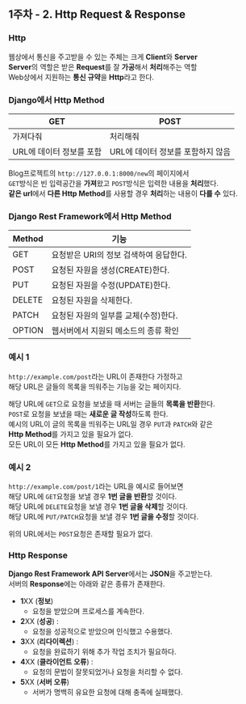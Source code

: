 ## 1주차 - 2. Http Request & Response

### Http
웹상에서 통신을 주고받을 수 있는 주체는 크게 **Client**와 **Server**<br/>
**Server**의 역할은 받은 **Request**를 잘 **가공**해서 **처리**해주는 역할<br/>
Web상에서 지원하는 **통신 규약**을 **Http**라고 한다.<br/>

### Django에서 Http Method

| GET                      | POST                              |
| ------------------------ | --------------------------------- |
| 가져다줘                 | 처리해줘                          |
| URL에 데이터 정보를 포함 | URL에 데이터 정보를 포함하지 않음 | 

Blog프로젝트의 `http://127.0.0.1:8000/new`의 페이지에서<br/>
`GET`방식은 빈 입력공간을 **가져**왔고 `POST`방식은 입력한 내용을 **처리**했다.<br/>
**같은 url**에서 **다른 Http Method**를 사용할 경우 **처리**하는 내용이 **다를 수** 있다.<br/>

### Django Rest Framework에서 Http Method

| Method | 기능                                   |
| ------ | -------------------------------------- |
| GET    | 요청받은 URI의 정보 검색하여 응답한다. |
| POST   | 요청된 자원을 생성(CREATE)한다.        |
| PUT    | 요청된 자원을 수정(UPDATE)한다.        |
| DELETE | 요청된 자원을 삭제한다.                |
| PATCH  | 요청된 자원의 일부를 교체(수정)한다.   |
| OPTION | 웹서버에서 지원되 메소드의 종류 확인   | 

### 예시 1
`http://example.com/post`라는 URL이 존재한다 가정하고<br/>
해당 URL은 글들의 목록을 띄워주는 기능을 갖는 페이지다.<br/>

해당 URL에 `GET`으로 요청을 보냈을 때 서버는 글들의 **목록을 반환**한다.<br/>
`POST`로 요청을 보냈을 때는 **새로운 글 작성**하도록 한다.<br/>
예시의 URL이 글의 목록을 띄워주는 URL일 경우 `PUT`과 `PATCH`와 같은<br/>
**Http Method**를 가지고 있을 필요가 없다.<br/>
모든 URL이 모든 **Http Method**를 가지고 있을 필요가 없다.<br/>

### 예시 2
`http://example.com/post/1`라는 URL을 예시로 들어보면<br/>
해당 URL에 `GET`요청을 보낼 경우 **1번 글을 반환**할 것이다.<br/>
해당 URL에 `DELETE`요청을 보낼 경우 **1번 글을 삭제**할 것이다.<br/>
해당 URL에 `PUT/PATCH`요청을 보낼 경우 **1번 글을 수정**할 것이다.<br/>

위의 URL에서는 `POST`요청은 존재할 필요가 없다.<br/>

### Http Response
**Django Rest Framework API Server**에서는 **JSON**을 주고받는다.<br/>
서버의 **Response**에는 아래와 같은 종류가 존재한다.<br/>

- **1**XX (**정보**)
    - 요청을 받았으며 프로세스를 계속한다.
- **2**XX (**성공**) :
    - 요청을 성공적으로 받았으며 인식했고 수용했다.
- **3**XX (**리다이렉션**) :
    - 요청을 완료하기 위해 추가 작업 조치가 필요하다.
- **4**XX (**클라이언트 오류**) :
    - 요청의 문법이 잘못되었거나 요청을 처리할 수 없다.
- **5**XX (**서버 오류**)
    - 서버가 명백히 유요한 요청에 대해 충족에 실패했다.
